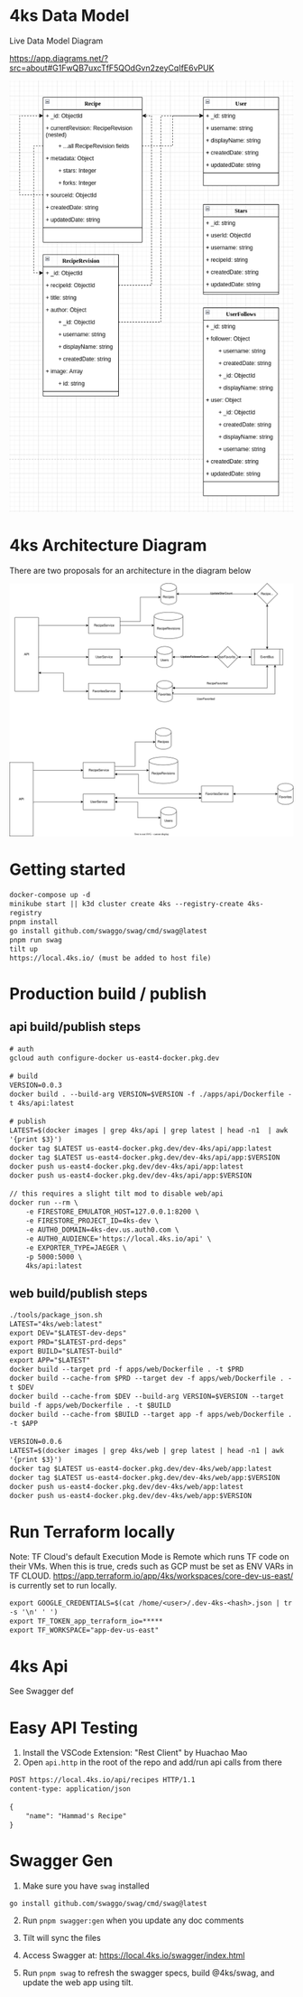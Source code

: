 # 4ks Data Model

Live Data Model Diagram

https://app.diagrams.net/?src=about#G1FwQB7uxcTfF5QOdGvn2zeyCqIfE6vPUK

![Data Model](/docs/4ksDataModel.png)

# 4ks Architecture Diagram

There are two proposals for an architecture in the diagram below

![Arch Diagram](/docs/arch-diagram.svg)

# Getting started

```
docker-compose up -d
minikube start || k3d cluster create 4ks --registry-create 4ks-registry
pnpm install
go install github.com/swaggo/swag/cmd/swag@latest
pnpm run swag
tilt up
https://local.4ks.io/ (must be added to host file)
```

# Production build / publish

## api build/publish steps

```
# auth
gcloud auth configure-docker us-east4-docker.pkg.dev

# build
VERSION=0.0.3
docker build . --build-arg VERSION=$VERSION -f ./apps/api/Dockerfile -t 4ks/api:latest

# publish
LATEST=$(docker images | grep 4ks/api | grep latest | head -n1  | awk '{print $3}')
docker tag $LATEST us-east4-docker.pkg.dev/dev-4ks/api/app:latest
docker tag $LATEST us-east4-docker.pkg.dev/dev-4ks/api/app:$VERSION
docker push us-east4-docker.pkg.dev/dev-4ks/api/app:latest
docker push us-east4-docker.pkg.dev/dev-4ks/api/app:$VERSION

// this requires a slight tilt mod to disable web/api
docker run --rm \
    -e FIRESTORE_EMULATOR_HOST=127.0.0.1:8200 \
    -e FIRESTORE_PROJECT_ID=4ks-dev \
    -e AUTH0_DOMAIN=4ks-dev.us.auth0.com \
    -e AUTH0_AUDIENCE='https://local.4ks.io/api' \
    -e EXPORTER_TYPE=JAEGER \
    -p 5000:5000 \
    4ks/api:latest
```

## web build/publish steps

```
./tools/package_json.sh
LATEST="4ks/web:latest"
export DEV="$LATEST-dev-deps"
export PRD="$LATEST-prd-deps"
export BUILD="$LATEST-build"
export APP="$LATEST"
docker build --target prd -f apps/web/Dockerfile . -t $PRD
docker build --cache-from $PRD --target dev -f apps/web/Dockerfile . -t $DEV
docker build --cache-from $DEV --build-arg VERSION=$VERSION --target build -f apps/web/Dockerfile . -t $BUILD
docker build --cache-from $BUILD --target app -f apps/web/Dockerfile . -t $APP

VERSION=0.0.6
LATEST=$(docker images | grep 4ks/web | grep latest | head -n1 | awk '{print $3}')
docker tag $LATEST us-east4-docker.pkg.dev/dev-4ks/web/app:latest
docker tag $LATEST us-east4-docker.pkg.dev/dev-4ks/web/app:$VERSION
docker push us-east4-docker.pkg.dev/dev-4ks/web/app:latest
docker push us-east4-docker.pkg.dev/dev-4ks/web/app:$VERSION
```

# Run Terraform locally

Note: TF Cloud's default Execution Mode is Remote which runs TF code on their VMs. When this
is true, creds such as GCP must be set as ENV VARs in TF CLOUD.
https://app.terraform.io/app/4ks/workspaces/core-dev-us-east/ is currently set to run
locally.

```
export GOOGLE_CREDENTIALS=$(cat /home/<user>/.dev-4ks-<hash>.json | tr -s '\n' ' ')
export TF_TOKEN_app_terraform_io=*****
export TF_WORKSPACE="app-dev-us-east"
```

# 4ks Api

See Swagger def

# Easy API Testing

1. Install the VSCode Extension: "Rest Client" by Huachao Mao
2. Open `api.http` in the root of the repo and add/run api calls from there

```http
POST https://local.4ks.io/api/recipes HTTP/1.1
content-type: application/json

{
    "name": "Hammad's Recipe"
}
```

# Swagger Gen

1. Make sure you have `swag` installed

```
go install github.com/swaggo/swag/cmd/swag@latest
```

2. Run `pnpm swagger:gen` when you update any doc comments
3. Tilt will sync the files
4. Access Swagger at: https://local.4ks.io/swagger/index.html

5. Run `pnpm swag` to refresh the swagger specs, build @4ks/swag, and update the web app using tilt.
